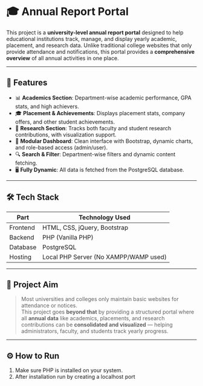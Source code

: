 # 🎓 Annual Report Portal

This project is a **university-level annual report portal** designed to help educational institutions track, manage, 
and display yearly academic, placement, and research data. Unlike traditional college websites that only provide attendance and notifications,
this portal provides a **comprehensive overview** of all annual activities in one place.

---

## 🚀 Features

- 📊 **Academics Section**: Department-wise academic performance, GPA stats, and high achievers.
- 🎓 **Placement & Achievements**: Displays placement stats, company offers, and other student achievements.
- 🔬 **Research Section**: Tracks both faculty and student research contributions, with visualization support.
- 🧩 **Modular Dashboard**: Clean interface with Bootstrap, dynamic charts, and role-based access (admin/user).
- 🔍 **Search & Filter**: Department-wise filters and dynamic content fetching.
- 🖥️ **Fully Dynamic**: All data is fetched from the PostgreSQL database.

---

## 🛠 Tech Stack

| Part        | Technology Used          |
|-------------|---------------------------|
| Frontend    | HTML, CSS, jQuery, Bootstrap |
| Backend     | PHP (Vanilla PHP)         |
| Database    | PostgreSQL                |
| Hosting     | Local PHP Server (No XAMPP/WAMP used) |

---

## 📌 Project Aim

> Most universities and colleges only maintain basic websites for attendance or notices.  
> This project goes **beyond that** by providing a structured portal where all **annual data** like academics, placements, and research contributions can be **consolidated and visualized**
> — helping administrators, faculty, and students track yearly progress.

---

## ⚙️ How to Run

1. Make sure PHP is installed on your system.
2. After installation run by creating a localhost port 
